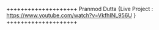 
++++++++++++++++++++
Pranmod Dutta
{Live Project : https://www.youtube.com/watch?v=VkfhINL956U }
++++++++++++++++++++
